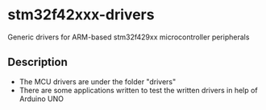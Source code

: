 # stm32f42xxx-drivers
Generic drivers for ARM-based stm32f429xx microcontroller peripherals

## Description
- The MCU drivers are under the folder "drivers"
- There are some applications written to test the written drivers in help of Arduino UNO
